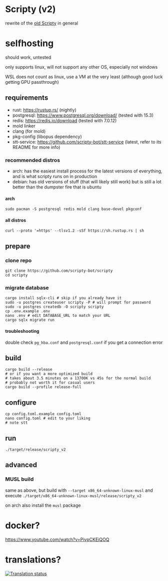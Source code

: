 # Scripty (v2)

rewrite of the [old Scripty](https://github.com/tazz4843/scripty) in general

# selfhosting

should work, untested

only supports linux, will not support any other OS, especially not windows

WSL does not count as linux, use a VM at the very least (although good luck getting GPU passthrough)

## requirements
* rust: https://rustup.rs/ (nightly)
* postgresql: https://www.postgresql.org/download/ (tested with 15.3)
* redis: https://redis.io/download (tested with 7.0.12)
* mold linker
* clang (for mold)
* pkg-config (libopus dependency)
* stt-service: https://github.com/scripty-bot/stt-service (latest, refer to its README for more info)

### recommended distros
* arch: has the easiest install process for the latest versions of everything, and is what
  scripty runs on in production
* debian: has old versions of stuff (that will likely still work) but is still a lot better than the
  dumpster fire that is ubuntu

#### arch
```shell
sudo pacman -S postgresql redis mold clang base-devel pkgconf
```

#### all distros
```shell
curl --proto '=https' --tlsv1.2 -sSf https://sh.rustup.rs | sh
```

## prepare
### clone repo
```shell
git clone https://github.com/scripty-bot/scripty
cd scripty
```

### migrate database
```shell
cargo install sqlx-cli # skip if you already have it
sudo -u postgres createuser scripty -P # will prompt for password
sudo -u postgres createdb -O scripty scripty
cp .env.example .env
nano .env # edit DATABASE_URL to match your URL
cargo sqlx migrate run
```
#### troubleshooting
double check `pg_hba.conf` and `postgresql.conf` if you get a connection error

## build
```shell
cargo build --release 
# or if you want a more optimized build
# takes about 3.5 minutes on a 13700K vs 45s for the normal build
# probably not worth it for casual users
cargo build --profile release-full
```

## configure
```shell
cp config.toml.example config.toml
nano config.toml # edit to your liking
# note stt
```

## run
```shell
./target/release/scripty_v2
```

## advanced
### MUSL build
same as above, but build with `--target x86_64-unknown-linux-musl`
and execute `./target/x86_64-unknown-linux-musl/release/scripty_v2`

on arch also install the `musl` package

# docker? 
https://www.youtube.com/watch?v=PivpCKEiQOQ

# translations?

<a href="https://hosted.weblate.org/engage/scripty-bot/">
<img src="https://hosted.weblate.org/widgets/scripty-bot/-/open-graph.png" alt="Translation status" />
</a>
